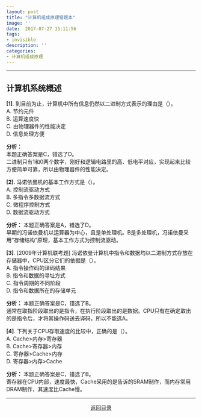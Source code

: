 ```yaml
---
layout: post
title: "计算机组成原理错题本"
image: ''
date:  2017-07-27 15:11:56
tags:
- invisible
description: ''
categories:
- 计算机组成原理
---
```


--- 
## 计算机系统概述
**[1]**. 到目前为止，计算机中所有信息仍然以二进制方式表示的理由是（）。  
A. 节约元件  
B. 运算速度快  
C. 由物理器件的性能决定  
D. 信息处理方便  

**分析：**  
本题正确答案是C，错选了D。  
二进制只有1和0两个数字，刚好和逻辑电路里的高、低电平对应，实现起来比较方便简单可靠，所以由物理器件的性能决定。  

**[2]**. 冯诺依曼机的基本工作方式是（）。  
A. 控制流驱动方式  
B. 多指令多数据流方式  
C. 微程序控制方式  
D. 数据流驱动方式  

**分析：**
本题正确答案是A，错选了D。  
早期的冯诺依曼机以运算器为中心，且是单处理机。B是多处理机，冯诺依曼采用“存储结构”原理，基本工作方式为控制流驱动。  

**[3]**. [2009年计算机联考题] 冯诺依曼计算机中指令和数据均以二进制方式存放在存储器中，CPU区分它们的依据是（）。  
A. 指令操作码的译码结果  
B. 指令和数据的寻址方式  
C. 指令周期的不同阶段  
D. 指令和数据所在的存储单元  

**分析：**
本题正确答案是C，错选了B。  
通常在取指阶段取出的是指令，在执行阶段取出的是数据。CPU只有在确定取出的是指令后，才将其操作码送去译码，所以不能选A。  

**[4]**. 下列关于CPU存取速度的比较中，正确的是（）。  
A. Cache>内存>寄存器  
B. Cache>寄存器>内存  
C. 寄存器>Cache>内存  
D. 寄存器>内存>Cache  

**分析：**
本题正确答案是C，错选了B。  
寄存器在CPU内部，速度最快，Cache采用的是告诉的SRAM制作，而内存常用DRAM制作，其速度比Cache慢。


---  
<center>  
 <a href="../entranceExamSummary">返回目录</a>
</center>